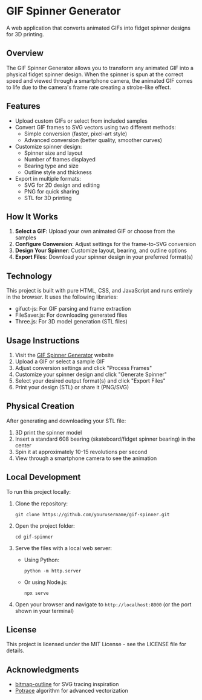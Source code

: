 # GIF Spinner Generator

A web application that converts animated GIFs into fidget spinner designs for 3D printing.

## Overview

The GIF Spinner Generator allows you to transform any animated GIF into a physical fidget spinner design. When the spinner is spun at the correct speed and viewed through a smartphone camera, the animated GIF comes to life due to the camera's frame rate creating a strobe-like effect.

## Features

- Upload custom GIFs or select from included samples
- Convert GIF frames to SVG vectors using two different methods:
  - Simple conversion (faster, pixel-art style)
  - Advanced conversion (better quality, smoother curves)
- Customize spinner design:
  - Spinner size and layout
  - Number of frames displayed
  - Bearing type and size
  - Outline style and thickness
- Export in multiple formats:
  - SVG for 2D design and editing
  - PNG for quick sharing
  - STL for 3D printing

## How It Works

1. **Select a GIF**: Upload your own animated GIF or choose from the samples
2. **Configure Conversion**: Adjust settings for the frame-to-SVG conversion
3. **Design Your Spinner**: Customize layout, bearing, and outline options
4. **Export Files**: Download your spinner design in your preferred format(s)

## Technology

This project is built with pure HTML, CSS, and JavaScript and runs entirely in the browser. It uses the following libraries:

- gifuct-js: For GIF parsing and frame extraction
- FileSaver.js: For downloading generated files
- Three.js: For 3D model generation (STL files)

## Usage Instructions

1. Visit the [GIF Spinner Generator](https://yourusername.github.io/gif-spinner/) website
2. Upload a GIF or select a sample GIF
3. Adjust conversion settings and click "Process Frames"
4. Customize your spinner design and click "Generate Spinner"
5. Select your desired output format(s) and click "Export Files"
6. Print your design (STL) or share it (PNG/SVG)

## Physical Creation

After generating and downloading your STL file:

1. 3D print the spinner model
2. Insert a standard 608 bearing (skateboard/fidget spinner bearing) in the center
3. Spin it at approximately 10-15 revolutions per second
4. View through a smartphone camera to see the animation

## Local Development

To run this project locally:

1. Clone the repository:
   ```
   git clone https://github.com/yourusername/gif-spinner.git
   ```

2. Open the project folder:
   ```
   cd gif-spinner
   ```

3. Serve the files with a local web server:
   - Using Python:
     ```
     python -m http.server
     ```
   - Or using Node.js:
     ```
     npx serve
     ```

4. Open your browser and navigate to `http://localhost:8000` (or the port shown in your terminal)

## License

This project is licensed under the MIT License - see the LICENSE file for details.

## Acknowledgments

- [bitmap-outline](https://github.com/rshest/bitmap-outline) for SVG tracing inspiration
- [Potrace](http://potrace.sourceforge.net/) algorithm for advanced vectorization